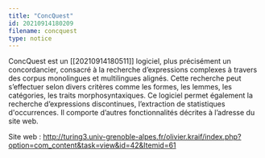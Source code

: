 ```yaml
---
title: "ConcQuest"
id: 20210914180209
filename: concquest
type: notice
---
```


ConcQuest est un [[20210914180511]] logiciel, plus précisément un concordancier, consacré à la recherche d’expressions complexes à travers des corpus monolingues et multilingues alignés. Cette recherche peut s’effectuer selon divers critères comme les formes, les lemmes, les catégories, les traits morphosyntaxiques. 
Ce logiciel permet également la recherche d’expressions discontinues, l’extraction de statistiques d'occurrences. Il comporte d’autres fonctionnalités décrites à l’adresse du site web.

Site web : <http://turing3.univ-grenoble-alpes.fr/olivier.kraif/index.php?option=com_content&task=view&id=42&Itemid=61>

